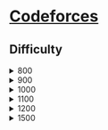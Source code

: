 # [Codeforces](https://codeforces.com/)
## Difficulty
<details>
<summary>800</summary>

| ith | Rust Code | Problem Link | Tags | Note |
| --- | --------- | ------------ | ---- | ------ |
| 1 | [anton_and_danik.rs](src/archive/800/anton_and_danik.rs) | https://codeforces.com/problemset/problem/734/A | `implementation`, `strings`, `*800` |  |
| 2 | [bear_and_big_brother.rs](src/archive/800/bear_and_big_brother.rs) | https://codeforces.com/problemset/problem/791/A | `implementation`, `*800` |  |
| 3 | [beautiful_matrix.rs](src/archive/800/beautiful_matrix.rs) | https://codeforces.com/problemset/problem/263/A | `implementation`, `*800` |  |
| 4 | [beautiful_year.rs](src/archive/800/beautiful_year.rs) | https://codeforces.com/problemset/problem/271/A | `brute force`, `*800` |  |
| 5 | [bit++.rs](src/archive/800/bit++.rs) | https://codeforces.com/problemset/problem/282/A | `implementation`, `*800` |  |
| 6 | [boy_or_girl.rs](src/archive/800/boy_or_girl.rs) | https://codeforces.com/problemset/problem/236/A | `brute force`, `implementation`, `strings`, `*800` |  |
| 7 | [domino_piling.rs](src/archive/800/domino_piling.rs) | https://codeforces.com/problemset/problem/50/A | `greedy`, `math`, `*800` |  |
| 8 | [elephant.rs](src/archive/800/elephant.rs) | https://codeforces.com/problemset/problem/617/A | `math`, `*800` |  |
| 9 | [helpful_maths.rs](src/archive/800/helpful_maths.rs) | https://codeforces.com/problemset/problem/339/A | `greedy`, `implementation`, `sortings`, `strings`, `*800` |  |
| 10 | [nearly_lucky_number.rs](src/archive/800/nearly_lucky_number.rs) | https://codeforces.com/problemset/problem/110/A | `implementation`, `*800` |  |
| 11 | [next_round.rs](src/archive/800/next_round.rs) | https://codeforces.com/problemset/problem/158/A | `*special problem`, `implementation`, `*800` |  |
| 12 | [petya_and_strings.rs](src/archive/800/petya_and_strings.rs) | https://codeforces.com/problemset/problem/112/A | `implementation`, `strings`, `*800` |  |
| 13 | [queue_at_the_school.rs](src/archive/800/queue_at_the_school.rs) | https://codeforces.com/problemset/problem/266/B | `constructive algorithms`, `graph matchings`, `implementation`, `shortest paths`, `*800` |  |
| 14 | [soldier_and_bananas.rs](src/archive/800/soldier_and_bananas.rs) | https://codeforces.com/problemset/problem/546/A | `brute force`, `implementation`, `math`, `*800` |  |
| 15 | [stones_on_the_table.rs](src/archive/800/stones_on_the_table.rs) | https://codeforces.com/problemset/problem/266/A | `implementation`, `*800` |  |
| 16 | [team.rs](src/archive/800/team.rs) | https://codeforces.com/problemset/problem/231/A | `brute force`, `greedy`, `*800` |  |
| 17 | [tram.rs](src/archive/800/tram.rs) | https://codeforces.com/problemset/problem/116/A | `implementation`, `*800` |  |
| 18 | [translation.rs](src/archive/800/translation.rs) | https://codeforces.com/problemset/problem/41/A | `implementation`, `strings`, `*800` |  |
| 19 | [watermelon.rs](src/archive/800/watermelon.rs) | https://codeforces.com/problemset/problem/4/A | `brute force`, `math`, `*800` |  |
| 20 | [way_too_long_words.rs](src/archive/800/way_too_long_words.rs) | https://codeforces.com/problemset/problem/71/A | `strings`, `*800` |  |
| 21 | [word.rs](src/archive/800/word.rs) | https://codeforces.com/problemset/problem/59/A | `implementation`, `strings`, `*800` |  |
| 22 | [word_capitalization.rs](src/archive/800/word_capitalization.rs) | https://codeforces.com/problemset/problem/281/A | `implementation`, `strings`, `*800` |  |
| 23 | [wrong_subtraction.rs](src/archive/800/wrong_subtraction.rs) | https://codeforces.com/problemset/problem/977/A | `implementation`, `*800` |  |

</details>


<details>
<summary>900</summary>

| ith | Rust Code | Problem Link | Tags | Note |
| --- | --------- | ------------ | ---- | ------ |
| 1 | [business_trip.rs](src/archive/900/business_trip.rs) | https://codeforces.com/problemset/problem/149/A | `greedy`, `implementation`, `sortings`, `*900` |  |
| 2 | [candies.rs](src/archive/900/candies.rs) | https://codeforces.com/problemset/problem/1343/A | `brute force`, `math`, `*900` |  |
| 3 | [case_of_the_zeros_and_ones.rs](src/archive/900/case_of_the_zeros_and_ones.rs) | https://codeforces.com/problemset/problem/556/A | `greedy`, `*900` |  |
| 4 | [construct_the_string.rs](src/archive/900/construct_the_string.rs) | https://codeforces.com/problemset/problem/1335/B | `constructive algorithms`, `*900` |  |
| 5 | [dubstep.rs](src/archive/900/dubstep.rs) | https://codeforces.com/problemset/problem/208/A | `strings`, `*900` |  |
| 6 | [even_odds.rs](src/archive/900/even_odds.rs) | https://codeforces.com/problemset/problem/318/A | `math`, `*900` |  |
| 7 | [filling_diamonds.rs](src/archive/900/filling_diamonds.rs) | https://codeforces.com/problemset/problem/1339/A | `brute force`, `dp`, `implementation`, `math`, `*900` |  |
| 8 | [football.rs](src/archive/900/football.rs) | https://codeforces.com/problemset/problem/96/A | `implementation`, `strings`, `*900` |  |
| 9 | [game_with_sticks.rs](src/archive/900/game_with_sticks.rs) | https://codeforces.com/problemset/problem/451/A | `implementation`, `*900` |  |
| 10 | [gravity_flip.rs](src/archive/900/gravity_flip.rs) | https://codeforces.com/problemset/problem/405/A | `greedy`, `implementation`, `sortings`, `*900` |  |
| 11 | [hq9+.rs](src/archive/900/hq9+.rs) | https://codeforces.com/problemset/problem/133/A | `implementation`, `*900` |  |
| 12 | [ilya_and_bank_account.rs](src/archive/900/ilya_and_bank_account.rs) | https://codeforces.com/problemset/problem/313/A | `implementation`, `number theory`, `*900` |  |
| 13 | [kana_and_dragon_quest_game.rs](src/archive/900/kana_and_dragon_quest_game.rs) | https://codeforces.com/problemset/problem/1337/B | `greedy`, `implementation`, `math`, `*900` |  |
| 14 | [kefa_and_first_steps.rs](src/archive/900/kefa_and_first_steps.rs) | https://codeforces.com/problemset/problem/580/A | `brute force`, `dp`, `implementation`, `*900` |  |
| 15 | [keyboard.rs](src/archive/900/keyboard.rs) | https://codeforces.com/problemset/problem/474/A | `implementation`, `*900` |  |
| 16 | [multiply_by_2_divide_by_6.rs](src/archive/900/multiply_by_2_divide_by_6.rs) | https://codeforces.com/problemset/problem/1374/B | `math`, `*900` |  |
| 17 | [nastya_and_rice.rs](src/archive/900/nastya_and_rice.rs) | https://codeforces.com/problemset/problem/1341/A | `math`, `*900` |  |
| 18 | [new_years_number.rs](src/archive/900/new_years_number.rs) | https://codeforces.com/problemset/problem/1475/B | `brute force`, `dp`, `math`, `*900` |  |
| 19 | [odd_divisor.rs](src/archive/900/odd_divisor.rs) | https://codeforces.com/problemset/problem/1475/A | `math`, `number theory`, `*900` |  |
| 20 | [puzzles.rs](src/archive/900/puzzles.rs) | https://codeforces.com/problemset/problem/337/A | `greedy`, `*900` |  |
| 21 | [sale.rs](src/archive/900/sale.rs) | https://codeforces.com/problemset/problem/34/B | `greedy`, `sortings`, `*900` |  |
| 22 | [twins.rs](src/archive/900/twins.rs) | https://codeforces.com/problemset/problem/160/A | `greedy`, `sortings`, `*900` |  |
| 23 | [vasya_and_socks.rs](src/archive/900/vasya_and_socks.rs) | https://codeforces.com/problemset/problem/460/A | `brute force`, `implementation`, `math`, `*900` |  |

</details>


<details>
<summary>1000</summary>

| ith | Rust Code | Problem Link | Tags | Note |
| --- | --------- | ------------ | ---- | ------ |
| 1 | [arpas_hard_exam_and_mehrdads_naive_cheat.rs](src/archive/1000/arpas_hard_exam_and_mehrdads_naive_cheat.rs) | https://codeforces.com/problemset/problem/742/A | `implementation`, `math`, `number theory`, `*1000` |  |
| 2 | [board_moves.rs](src/archive/1000/board_moves.rs) | https://codeforces.com/problemset/problem/1353/C | `math`, `*1000` |  |
| 3 | [caps_lock.rs](src/archive/1000/caps_lock.rs) | https://codeforces.com/problemset/problem/131/A | `implementation`, `strings`, `*1000` |  |
| 4 | [chat_room.rs](src/archive/1000/chat_room.rs) | https://codeforces.com/problemset/problem/58/A | `greedy`, `strings`, `*1000` |  |
| 5 | [dragons.rs](src/archive/1000/dragons.rs) | https://codeforces.com/problemset/problem/230/A | `greedy`, `sortings`, `*1000` |  |
| 6 | [dreamoon_and_stairs.rs](src/archive/1000/dreamoon_and_stairs.rs) | https://codeforces.com/problemset/problem/476/A | `implementation`, `math`, `*1000` |  |
| 7 | [expression.rs](src/archive/1000/expression.rs) | https://codeforces.com/problemset/problem/479/A | `brute force`, `math`, `*1000` |  |
| 8 | [football.rs](src/archive/1000/football.rs) | https://codeforces.com/problemset/problem/43/A | `strings`, `*1000` |  |
| 9 | [lecture.rs](src/archive/1000/lecture.rs) | https://codeforces.com/problemset/problem/499/B | `implementation`, `strings`, `*1000` |  |
| 10 | [lucky_division.rs](src/archive/1000/lucky_division.rs) | https://codeforces.com/problemset/problem/122/A | `brute force`, `number theory`, `*1000` |  |
| 11 | [move_brackets.rs](src/archive/1000/move_brackets.rs) | https://codeforces.com/problemset/problem/1374/C | `greedy`, `strings`, `*1000` |  |
| 12 | [multiplication_table.rs](src/archive/1000/multiplication_table.rs) | https://codeforces.com/problemset/problem/577/A | `implementation`, `number theory`, `*1000` |  |
| 13 | [nastia_and_nearly_good_numbers.rs](src/archive/1000/nastia_and_nearly_good_numbers.rs) | https://codeforces.com/problemset/problem/1521/A | `constructive algorithms`, `math`, `number theory`, `*1000` |  |
| 14 | [new_year_candles.rs](src/archive/1000/new_year_candles.rs) | https://codeforces.com/problemset/problem/379/A | `implementation`, `*1000` |  |
| 15 | [new_year_transportation.rs](src/archive/1000/new_year_transportation.rs) | https://codeforces.com/problemset/problem/500/A | `dfs and similar`, `graphs`, `implementation`, `*1000` |  |
| 16 | [olesya_and_rodion.rs](src/archive/1000/olesya_and_rodion.rs) | https://codeforces.com/problemset/problem/584/A | `math`, `*1000` |  |
| 17 | [raising_bacteria.rs](src/archive/1000/raising_bacteria.rs) | https://codeforces.com/problemset/problem/579/A | `bitmasks`, `*1000` |  |
| 18 | [road_to_zero.rs](src/archive/1000/road_to_zero.rs) | https://codeforces.com/problemset/problem/1342/A | `greedy`, `math`, `*1000` |  |
| 19 | [string_task.rs](src/archive/1000/string_task.rs) | https://codeforces.com/problemset/problem/118/A | `implementation`, `strings`, `*1000` |  |
| 20 | [theatre_square.rs](src/archive/1000/theatre_square.rs) | https://codeforces.com/problemset/problem/1/A | `math`, `*1000` |  |
| 21 | [the_number_of_positions.rs](src/archive/1000/the_number_of_positions.rs) | https://codeforces.com/problemset/problem/124/A | `math`, `*1000` |  |
| 22 | [xenia_and_ringroad.rs](src/archive/1000/xenia_and_ringroad.rs) | https://codeforces.com/problemset/problem/339/B | `implementation`, `*1000` |  |
| 23 | [young_physicist.rs](src/archive/1000/young_physicist.rs) | https://codeforces.com/problemset/problem/69/A | `implementation`, `math`, `*1000` |  |

</details>


<details>
<summary>1100</summary>

| ith | Rust Code | Problem Link | Tags | Note |
| --- | --------- | ------------ | ---- | ------ |
| 1 | [a_and_b_and_compilation_errors.rs](src/archive/1100/a_and_b_and_compilation_errors.rs) | https://codeforces.com/problemset/problem/519/B | `data structures`, `implementation`, `sortings`, `*1100` |  |
| 2 | [card_constructions.rs](src/archive/1100/card_constructions.rs) | https://codeforces.com/problemset/problem/1345/B | `binary search`, `brute force`, `dp`, `math`, `*1100` |  |
| 3 | [cinema_line.rs](src/archive/1100/cinema_line.rs) | https://codeforces.com/problemset/problem/349/A | `greedy`, `implementation`, `*1100` |  |
| 4 | [double_cola.rs](src/archive/1100/double_cola.rs) | https://codeforces.com/problemset/problem/82/A | `implementation`, `math`, `*1100` |  |
| 5 | [fancy_fence.rs](src/archive/1100/fancy_fence.rs) | https://codeforces.com/problemset/problem/270/A | `geometry`, `implementation`, `math`, `*1100` |  |
| 6 | [fedor_and_new_game.rs](src/archive/1100/fedor_and_new_game.rs) | https://codeforces.com/problemset/problem/467/B | `bitmasks`, `brute force`, `constructive algorithms`, `implementation`, `*1100` |  |
| 7 | [fence.rs](src/archive/1100/fence.rs) | https://codeforces.com/problemset/problem/363/B | `brute force`, `dp`, `*1100` |  |
| 8 | [frog_jumps.rs](src/archive/1100/frog_jumps.rs) | https://codeforces.com/problemset/problem/1324/C | `binary search`, `data structures`, `dfs and similar`, `greedy`, `implementation`, `*1100` |  |
| 9 | [ilya_and_queries.rs](src/archive/1100/ilya_and_queries.rs) | https://codeforces.com/problemset/problem/313/B | `dp`, `implementation`, `*1100` |  |
| 10 | [initial_bet.rs](src/archive/1100/initial_bet.rs) | https://codeforces.com/problemset/problem/478/A | `implementation`, `*1100` |  |
| 11 | [interesting_drink.rs](src/archive/1100/interesting_drink.rs) | https://codeforces.com/problemset/problem/706/B | `binary search`, `dp`, `implementation`, `*1100` |  |
| 12 | [laptops.rs](src/archive/1100/laptops.rs) | https://codeforces.com/problemset/problem/456/A | `sortings`, `*1100` |  |
| 13 | [long_jumps.rs](src/archive/1100/long_jumps.rs) | https://codeforces.com/problemset/problem/1472/C | `dp`, `graphs`, `*1100` |  |
| 14 | [matrix_game.rs](src/archive/1100/matrix_game.rs) | https://codeforces.com/problemset/problem/1365/A | `games`, `greedy`, `implementation`, `*1100` |  |
| 15 | [middle_class.rs](src/archive/1100/middle_class.rs) | https://codeforces.com/problemset/problem/1334/B | `greedy`, `sortings`, `*1100` |  |
| 16 | [minimum_product.rs](src/archive/1100/minimum_product.rs) | https://codeforces.com/problemset/problem/1409/B | `brute force`, `greedy`, `math`, `*1100` |  |
| 17 | [sereja_and_suffixes.rs](src/archive/1100/sereja_and_suffixes.rs) | https://codeforces.com/problemset/problem/368/B | `data structures`, `dp`, `*1100` |  |
| 18 | [shovels_and_swords.rs](src/archive/1100/shovels_and_swords.rs) | https://codeforces.com/problemset/problem/1366/A | `binary search`, `greedy`, `math`, `*1100` |  |
| 19 | [similar_pairs.rs](src/archive/1100/similar_pairs.rs) | https://codeforces.com/problemset/problem/1360/C | `constructive algorithms`, `graph matchings`, `greedy`, `sortings`, `*1100` |  |
| 20 | [sum_of_odd_integers.rs](src/archive/1100/sum_of_odd_integers.rs) | https://codeforces.com/problemset/problem/1327/A | `math`, `*1100` |  |
| 21 | [taxi.rs](src/archive/1100/taxi.rs) | https://codeforces.com/problemset/problem/158/B | `*special problem`, `greedy`, `implementation`, `*1100` |  |
| 22 | [two_teams_composing.rs](src/archive/1100/two_teams_composing.rs) | https://codeforces.com/problemset/problem/1335/C | `binary search`, `greedy`, `implementation`, `sortings`, `*1100` |  |
| 23 | [yet_another_palindrome_problem.rs](src/archive/1100/yet_another_palindrome_problem.rs) | https://codeforces.com/problemset/problem/1324/B | `brute force`, `strings`, `*1100` |  |

</details>


<details>
<summary>1200</summary>

| ith | Rust Code | Problem Link | Tags | Note |
| --- | --------- | ------------ | ---- | ------ |
| 1 | [alternating_subsequence.rs](src/archive/1200/alternating_subsequence.rs) | https://codeforces.com/problemset/problem/1343/C | `dp`, `greedy`, `two pointers`, `*1200` |  |
| 2 | [bersu_ball.rs](src/archive/1200/bersu_ball.rs) | https://codeforces.com/problemset/problem/489/B | `dfs and similar`, `dp`, `graph matchings`, `greedy`, `sortings`, `two pointers`, `*1200` |  |
| 3 | [boats_competition.rs](src/archive/1200/boats_competition.rs) | https://codeforces.com/problemset/problem/1399/C | `brute force`, `greedy`, `two pointers`, `*1200` |  |
| 4 | [cheap_travel.rs](src/archive/1200/cheap_travel.rs) | https://codeforces.com/problemset/problem/466/A | `implementation`, `*1200` |  |
| 5 | [flipping_game.rs](src/archive/1200/flipping_game.rs) | https://codeforces.com/problemset/problem/327/A | `brute force`, `dp`, `implementation`, `*1200` |  |
| 6 | [kth_not_divisible_by_n.rs](src/archive/1200/kth_not_divisible_by_n.rs) | https://codeforces.com/problemset/problem/1352/C | `binary search`, `math`, `*1200` |  |
| 7 | [kuriyama_mirais_stones.rs](src/archive/1200/kuriyama_mirais_stones.rs) | https://codeforces.com/problemset/problem/433/B | `dp`, `implementation`, `sortings`, `*1200` |  |
| 8 | [make_it_good.rs](src/archive/1200/make_it_good.rs) | https://codeforces.com/problemset/problem/1385/C | `greedy`, `*1200` |  |
| 9 | [odd_selection.rs](src/archive/1200/odd_selection.rs) | https://codeforces.com/problemset/problem/1363/A | `brute force`, `implementation`, `math`, `*1200` |  |
| 10 | [pashmak_and_garden.rs](src/archive/1200/pashmak_and_garden.rs) | https://codeforces.com/problemset/problem/459/A | `implementation`, `*1200` |  |
| 11 | [same_differences.rs](src/archive/1200/same_differences.rs) | https://codeforces.com/problemset/problem/1520/D | `data structures`, `hashing`, `math`, `*1200` |  |
| 12 | [same_parity_summands.rs](src/archive/1200/same_parity_summands.rs) | https://codeforces.com/problemset/problem/1352/B | `constructive algorithms`, `math`, `*1200` |  |
| 13 | [sorted_adjacent_differences.rs](src/archive/1200/sorted_adjacent_differences.rs) | https://codeforces.com/problemset/problem/1339/B | `constructive algorithms`, `sortings`, `*1200` |  |
| 14 | [ternary_string.rs](src/archive/1200/ternary_string.rs) | https://codeforces.com/problemset/problem/1354/B | `binary search`, `dp`, `implementation`, `two pointers`, `*1200` | × |
| 15 | [ternary_xor.rs](src/archive/1200/ternary_xor.rs) | https://codeforces.com/problemset/problem/1328/C | `greedy`, `implementation`, `*1200` |  |
| 16 | [vanya_and_lanterns.rs](src/archive/1200/vanya_and_lanterns.rs) | https://codeforces.com/problemset/problem/492/B | `binary search`, `implementation`, `math`, `sortings`, `*1200` |  |
| 17 | [worms.rs](src/archive/1200/worms.rs) | https://codeforces.com/problemset/problem/474/B | `binary search`, `implementation`, `*1200` |  |
| 18 | [xxxxx.rs](src/archive/1200/xxxxx.rs) | https://codeforces.com/problemset/problem/1364/A | `brute force`, `data structures`, `number theory`, `two pointers`, `*1200` |  |

</details>


<details>
<summary>1500</summary>

| ith | Rust Code | Problem Link | Tags | Note |
| --- | --------- | ------------ | ---- | ------ |
| 1 | [boredom.rs](src/archive/1500/boredom.rs) | https://codeforces.com/problemset/problem/455/A | `dp`, `*1500` |  |

</details>
